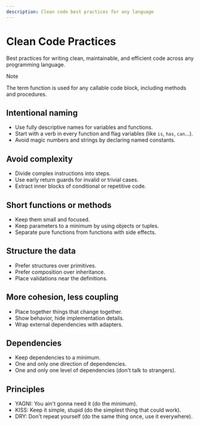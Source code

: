 ```yaml
---
description: Clean code best practices for any language
---
```

# Clean Code Practices 

Best practices for writing clean, maintainable, and efficient code across any programming language.

> [!NOTE] 
> The term function is used for any callable code block, including methods and procedures.

## Intentional naming
- Use fully descriptive names for variables and functions.
- Start with a verb in every function and flag variables (like `is`, `has`, `can`...).  
- Avoid magic numbers and strings by declaring named constants.

## Avoid complexity
- Divide complex instructions into steps.
- Use early return guards for invalid or trivial cases.
- Extract inner blocks of conditional or repetitive code.
  
## Short functions or methods
- Keep them small and focused.
- Keep parameters to a minimum by using objects or tuples.
- Separate pure functions from functions with side effects.

## Structure the data
- Prefer structures over primitives.
- Prefer composition over inheritance.
- Place validations near the definitions.

## More cohesion, less coupling
- Place together things that change together.
- Show behavior, hide implementation details.
- Wrap external dependencies with adapters.

## Dependencies
- Keep dependencies to a minimum.
- One and only one direction of dependencies.
- One and only one level of dependencies (don't talk to strangers).

## Principles
- YAGNI: You ain't gonna need it (do the minimum).
- KISS: Keep it simple, stupid (do the simplest thing that could work).
- DRY: Don't repeat yourself (do the same thing once, use it everywhere).